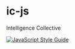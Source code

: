 # ic-js

Intelligence Collective

[![JavaScript Style Guide](https://img.shields.io/badge/code_style-standard-brightgreen.svg)](https://standardjs.com)

